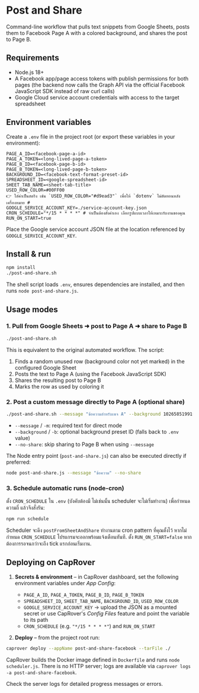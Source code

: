 # Post and Share

Command-line workflow that pulls text snippets from Google Sheets, posts them to Facebook Page A with a colored background, and shares the post to Page B.

## Requirements

- Node.js 18+
- A Facebook app/page access tokens with publish permissions for both pages (the backend now calls the Graph API via the official Facebook JavaScript SDK instead of raw curl calls)
- Google Cloud service account credentials with access to the target spreadsheet

## Environment variables

Create a `.env` file in the project root (or export these variables in your environment):

```
PAGE_A_ID=<facebook-page-a-id>
PAGE_A_TOKEN=<long-lived-page-a-token>
PAGE_B_ID=<facebook-page-b-id>
PAGE_B_TOKEN=<long-lived-page-b-token>
BACKGROUND_ID=<facebook-text-format-preset-id>
SPREADSHEET_ID=<google-spreadsheet-id>
SHEET_TAB_NAME=<sheet-tab-title>
USED_ROW_COLOR=#00FF00
👉 ใส่ค่าเป็นสตริง เช่น `USED_ROW_COLOR="#d9ead3"` เพื่อให้ `dotenv` ไม่ตัดทอนหลังเครื่องหมาย #
GOOGLE_SERVICE_ACCOUNT_KEY=./service-account-key.json
CRON_SCHEDULE="*/15 * * * *" # จำเป็นต้องตั้งค่าเอง เลือกรูปแบบเวลาให้เหมาะกับงานของคุณ
RUN_ON_START=true
```

Place the Google service account JSON file at the location referenced by `GOOGLE_SERVICE_ACCOUNT_KEY`.

## Install & run

```bash
npm install
./post-and-share.sh
```

The shell script loads `.env`, ensures dependencies are installed, and then runs `node post-and-share.js`.

## Usage modes

### 1. Pull from Google Sheets ➜ post to Page A ➜ share to Page B

```bash
./post-and-share.sh
```

This is equivalent to the original automated workflow. The script:

1. Finds a random unused row (background color not yet marked) in the configured Google Sheet
2. Posts the text to Page A (using the Facebook JavaScript SDK)
3. Shares the resulting post to Page B
4. Marks the row as used by coloring it

### 2. Post a custom message directly to Page A (optional share)

```bash
./post-and-share.sh --message "ข้อความสำหรับเพจ A" --background 1026585199103318
```

- `--message` / `-m`: required text for direct mode
- `--background` / `-b`: optional background preset ID (falls back to `.env` value)
- `--no-share`: skip sharing to Page B when using `--message`

The Node entry point (`post-and-share.js`) can also be executed directly if preferred:

```bash
node post-and-share.js --message "ข้อความ" --no-share
```

### 3. Schedule automatic runs (node-cron)

ตั้ง `CRON_SCHEDULE` ใน `.env` (บังคับต้องมี ไม่เช่นนั้น scheduler จะไม่เริ่มทำงาน) เพื่อกำหนดความถี่ แล้วจึงสั่งรัน:

```bash
npm run schedule
```

Scheduler จะดึง `postFromSheetAndShare` ทำงานตาม cron pattern ที่คุณตั้งไว้ หากไม่กำหนด `CRON_SCHEDULE` โปรแกรมจะออกพร้อมแจ้งเตือนทันที. ตั้ง `RUN_ON_START=false` หากต้องการรอจนกว่าจะถึง tick แรกก่อนเริ่มงาน.

## Deploying on CapRover

1. **Secrets & environment** – in CapRover dashboard, set the following environment variables under *App Config*:
	- `PAGE_A_ID`, `PAGE_A_TOKEN`, `PAGE_B_ID`, `PAGE_B_TOKEN`
	- `SPREADSHEET_ID`, `SHEET_TAB_NAME`, `BACKGROUND_ID`, `USED_ROW_COLOR`
	- `GOOGLE_SERVICE_ACCOUNT_KEY` → upload the JSON as a mounted secret or use CapRover's *Config Files* feature and point the variable to its path
	- `CRON_SCHEDULE` (e.g. `"*/15 * * * *"`) and `RUN_ON_START`

2. **Deploy** – from the project root run:

```bash
caprover deploy --appName post-and-share-facebook --tarFile ./
```

CapRover builds the Docker image defined in `Dockerfile` and runs `node scheduler.js`. There is no HTTP server; logs are available via `caprover logs -a post-and-share-facebook`.

Check the server logs for detailed progress messages or errors.
